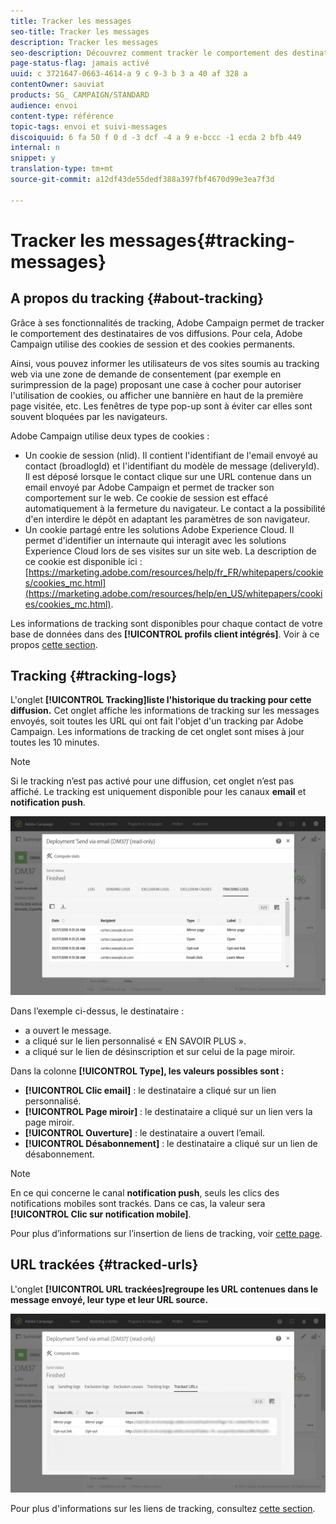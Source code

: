 ```yaml
---
title: Tracker les messages
seo-title: Tracker les messages
description: Tracker les messages
seo-description: Découvrez comment tracker le comportement des destinataires de vos diffusions.
page-status-flag: jamais activé
uuid: c 3721647-0663-4614-a 9 c 9-3 b 3 a 40 af 328 a
contentOwner: sauviat
products: SG_ CAMPAIGN/STANDARD
audience: envoi
content-type: référence
topic-tags: envoi et suivi-messages
discoiquuid: 6 fa 50 f 0 d -3 dcf -4 a 9 e-bccc -1 ecda 2 bfb 449
internal: n
snippet: y
translation-type: tm+mt
source-git-commit: a12df43de55dedf388a397fbf4670d99e3ea7f3d

---
```



# Tracker les messages{#tracking-messages}

## A propos du tracking {#about-tracking}

Grâce à ses fonctionnalités de tracking, Adobe Campaign permet de tracker le comportement des destinataires de vos diffusions. Pour cela, Adobe Campaign utilise des cookies de session et des cookies permanents.

Ainsi, vous pouvez informer les utilisateurs de vos sites soumis au tracking web via une zone de demande de consentement (par exemple en surimpression de la page) proposant une case à cocher pour autoriser l'utilisation de cookies, ou afficher une bannière en haut de la première page visitée, etc. Les fenêtres de type pop-up sont à éviter car elles sont souvent bloquées par les navigateurs.

Adobe Campaign utilise deux types de cookies :

* Un cookie de session (nlid). Il contient l'identifiant de l'email envoyé au contact (broadlogId) et l'identifiant du modèle de message (deliveryId). Il est déposé lorsque le contact clique sur une URL contenue dans un email envoyé par Adobe Campaign et permet de tracker son comportement sur le web. Ce cookie de session est effacé automatiquement à la fermeture du navigateur. Le contact a la possibilité d'en interdire le dépôt en adaptant les paramètres de son navigateur.
* Un cookie partagé entre les solutions Adobe Experience Cloud. Il permet d'identifier un internaute qui interagit avec les solutions Experience Cloud lors de ses visites sur un site web. La description de ce cookie est disponible ici : [https://marketing.adobe.com/resources/help/fr_FR/whitepapers/cookies/cookies_mc.html](https://marketing.adobe.com/resources/help/en_US/whitepapers/cookies/cookies_mc.html).

Les informations de tracking sont disponibles pour chaque contact de votre base de données dans des **[!UICONTROL profils client intégrés]**. Voir à ce propos [cette section](../../audiences/using/integrated-customer-profile.md).

## Tracking {#tracking-logs}

L'onglet **[!UICONTROL Tracking]liste l'historique du tracking pour cette diffusion.** Cet onglet affiche les informations de tracking sur les messages envoyés, soit toutes les URL qui ont fait l'objet d'un tracking par Adobe Campaign. Les informations de tracking de cet onglet sont mises à jour toutes les 10 minutes.

>[!NOTE]
>
>Si le tracking n’est pas activé pour une diffusion, cet onglet n’est pas affiché. Le tracking est uniquement disponible pour les canaux **email** et **notification push**.

![](assets/tracking_logs.png)

Dans l’exemple ci-dessus, le destinataire :

* a ouvert le message.
* a cliqué sur le lien personnalisé « EN SAVOIR PLUS ».
* a cliqué sur le lien de désinscription et sur celui de la page miroir.

Dans la colonne **[!UICONTROL Type], les valeurs possibles sont :**

* **[!UICONTROL Clic email]** : le destinataire a cliqué sur un lien personnalisé.
* **[!UICONTROL Page miroir]** : le destinataire a cliqué sur un lien vers la page miroir.
* **[!UICONTROL Ouverture]** : le destinataire a ouvert l’email.
* **[!UICONTROL Désabonnement]** : le destinataire a cliqué sur un lien de désabonnement.

>[!NOTE]
>
>En ce qui concerne le canal **notification push**, seuls les clics des notifications mobiles sont trackés. Dans ce cas, la valeur sera **[!UICONTROL Clic sur notification mobile]**.

Pour plus d’informations sur l’insertion de liens de tracking, voir [cette page](../../designing/using/inserting-a-link.md).

## URL trackées {#tracked-urls}

L'onglet **[!UICONTROL URL trackées]regroupe les URL contenues dans le message envoyé, leur type et leur URL source.**

![](assets/sending_delivery6.png)

Pour plus d'informations sur les liens de tracking, consultez [cette section](../../designing/using/about-tracked-urls.md).
